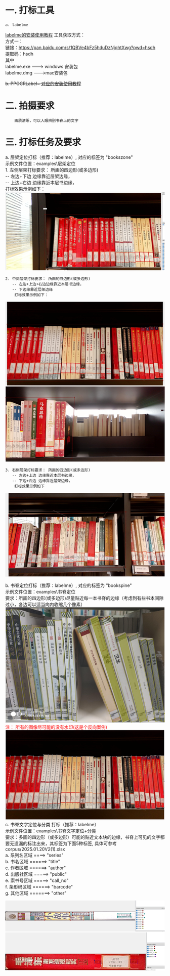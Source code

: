 # 一. 打标工具
    a. labelme 
[labelme的安装使用教程](https://blog.csdn.net/weixin_43427721/article/details/107122775) 
     工具获取方式：   
        方式一：  
                链接：https://pan.baidu.com/s/1QBVe4bFz5hduDzNjqhtXwg?pwd=hsdh   
                提取码：hsdh  
                其中  
                labelme.exe ---> windows 安装包  
                labelme.dmg --->mac安装包   
  
                      
<del>    b. PPOCRLabel~
[对应的安装使用教程](https://github.com/PaddlePaddle/PaddleOCR/blob/release/2.0/PPOCRLabel/README_ch.md)
</del>

# 二. 拍摄要求
        画质清晰，可以人眼辨别书脊上的文字

# 三. 打标任务及要求 
   a. 层架定位打标（推荐：labelme）, 对应的标签为 "bookszone"  
   示例文件位置：examples\层架定位  
    1. 左侧层架打标要求： 所画的四边形(或多边形)   
       -- 左边+下边 边缘靠近层架边缘，  
       -- 上边+右边 边缘靠近本层书边缘，  
        打标效果示例如下： 
![左侧层架打标示例图](corpus/cj_loc_left.png)  

    2. 中间层架打标要求： 所画的四边形(或多边形) 
       -- 左边+上边+右边边缘靠近本层书边缘，
       -- 下边缘靠近层架边缘
        打标效果示例如下： 
![中间层架打标示例图1](corpus/cj_loc_mid1.png)
![中间层架打标示例图2](corpus/cj_loc_mid2.png)

    3. 右侧层架打标要求： 所画的四边形(或多边形) 
       -- 左边+上边 边缘靠近本层书边缘，
       -- 下边+右边 边缘靠近层架边缘，
        打标效果示例如下 
![右边层架打标示例图](corpus/cj_loc_right.png)

   b. 书脊定位打标（推荐：labelme）, 对应的标签为 "bookspine"   
   示例文件位置：examples\书脊定位  
     要求：所画的四边形(或多边形)尽量贴近每一本书脊的边缘（考虑到有些书本间隙过小，各边可以适当向内收缩几个像素）  
     ![书脊定位示例图](corpus/book_spine_loc.png)
          <span style="color: red;"> 注： 所有的图像尽可能的没有水印(这是个反向案例)  </span>  
     ![书脊定位示例图](corpus/book_spine_loc1.png)
    c. 书脊文字定位与分类 打标（推荐：labelme）  
    示例文件位置：examples\书脊文字定位+分类  
    要求：多画的四边形（或多边形）可能的贴近文本块的边缘，书脊上可见的文字都要无遗漏的标注出来，其标签为下面5种标签, 具体可参考 corpus/2025.01.20V2(1).xlsx  
        a. 系列名区域 ====> "series"  
        b. 书名区域  ======> "title"  
        c. 作者区域  ======> "author"  
        d. 出版社区域 =====> "public"  
        e. 索书号区域 =====> "call_no"  
        f. 条形码区域 ======> "barcode"  
        g. 其他区域 =======> "other"  

![书脊文字定位+分类示例图](corpus/book_spine_text_loc_cls.png)
![书脊文字定位+分类示例图](corpus/book_spine_text_loc_cls1.png)

    
   <!-- c. 文字定位打标（推荐：PPOCRLabel，这样就可以与接下来的任务“文字识别打标”一块做了） 

   要求：多画的四边形（或多边形）可能的贴近文本块的边缘，书脊上可见的文字都要无遗漏的标注出来
   ![文字定位打标](corpus/text_loc1.png)
   ![文字定位打标](corpus/text_loc2.png) 

   d. 文字识别打标（推荐：PPOCRLabel）
     要求：准确的图像块中的文字与录入的文字相一致 (注意空格也要录入)
      ![文字定位打标](corpus/text_rec.png)  
      需要录入的文字为： EMBRACE HIM -->
   